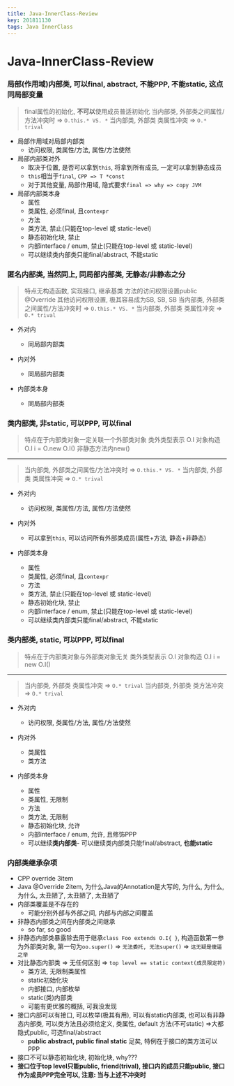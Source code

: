```yaml
---
title: Java-InnerClass-Review
key: 201811130
tags: Java InnerClass
---
```


# Java-InnerClass-Review

### 局部(作用域)内部类, 可以final, abstract, 不能PPP, 不能static, 这点同局部变量
> final属性的初始化, **不可以**使用成员普适初始化
> 当内部类, 外部类之间属性/方法冲突时 => `O.this.* VS. *`
> 当内部类, 外部类 类属性冲突 => `O.* trival`
> 

- 局部作用域对局部内部类
   - 访问权限, 类属性/方法, 属性/方法使然
- 局部内部类对外
   - 取决于位置, 是否可以拿到`this`,  将拿到所有成员,  一定可以拿到静态成员
   - `this`相当于`final`, `CPP => T *const`
   - 对于其他变量, 局部作用域, 隐式要求`final => why => copy JVM`
- 局部内部类本身
   - 属性
   - 类属性, 必须final, 且`contexpr`
   - 方法
   - 类方法, 禁止(只能在top-level 或 static-level)
   - 静态初始化块, 禁止
   - 内部interface / enum, 禁止(只能在top-level 或 static-level)
   - 可以继续类内部类只能final/abstract, 不能static

<!--more-->

### 匿名内部类, 当然同上, 同局部内部类, 无静态/非静态之分
> 特点无构造函数, 实现接口, 继承基类
> 方法的访问权限设置public @Override
> 其他访问权限设置, 极其容易成为SB, SB, SB
> 当内部类, 外部类之间属性/方法冲突时 => `O.this.* VS. *`
> 当内部类, 外部类 类属性冲突 => `O.* trival`
>

- 外对内
   - 同局部内部类

- 内对外
   - 同局部内部类

- 内部类本身
   - 同局部内部类

### 类内部类, 非static, 可以PPP, 可以final
> 特点在于内部类对象一定关联一个外部类对象
> 类外类型表示 O.I
> 对象构造 O.I i = O.new O.I()
> 非静态方法内new()
> 

---
> 当内部类, 外部类之间属性/方法冲突时 => `O.this.* VS. *`
> 当内部类, 外部类 类属性冲突 => `O.* trival`
> 

- 外对内
   - 访问权限, 类属性/方法, 属性/方法使然

- 内对外
   - 可以拿到`this`, 可以访问所有外部类成员(属性+方法, 静态+非静态)

- 内部类本身
   - 属性
   - 类属性, 必须final, 且`contexpr`
   - 方法
   - 类方法, 禁止(只能在top-level 或 static-level)
   - 静态初始化块, 禁止
   - 内部interface / enum, 禁止(只能在top-level 或 static-level)
   - 可以继续类内部类只能final/abstract, 不能static


### 类内部类, static, 可以PPP, 可以final
> 特点在于内部类对象与外部类对象无关
> 类外类型表示 O.I
> 对象构造 O.I i = new O.I()

---
> 当内部类, 外部类 类属性冲突 => `O.* trival`
> 当内部类, 外部类 类方法冲突 => `O.* trival`
> 

- 外对内
   - 访问权限, 类属性/方法, 属性/方法使然

- 内对外
   - 类属性
   - 类方法

- 内部类本身
   - 属性
   - 类属性,  无限制
   - 方法
   - 类方法,  无限制
   - 静态初始化块, 允许
   - 内部interface / enum, 允许, 且修饰PPP
   - 可以继续**类内部类**- 可以继续类内部类只能final/abstract, **也能static**



### 内部类继承杂项
- CPP override 3item
- Java @Override 2item, 为什么Java的Annotation是大写的, 为什么, 为什么, 为什么, 太丑陋了, 太丑陋了, 太丑陋了
- 内部类覆盖是不存在的
   - 可能分别外部与外部之间, 内部与内部之间覆盖
- 非静态内部类之间在内部类之间继承
   - so far, so good
- 非静态内部类暴露除去用于继承`class Foo extends O.I{ }`, 构造函数第一参为外部类对象, 第一句为`oo.super()` => `无法委托, 无法super()` => `这无疑是傻逼之举`
- 对比静态内部类 => 无任何区别 => `top level == static context(成员限定符)`
   - 类方法, 无限制类属性
   - static初始化块
   - 内部接口, 内部枚举
   - static(类)内部类
   - 可能有更优雅的概括, 可我没发现
- 接口内部可以有接口, 可以枚举(极其有用), 可以有static内部类, 也可以有非静态内部类,  可以类方法且必须给定义, 类属性, default 方法(不可static) =>大都隐式public, 可选final/abstract
   - **public abstract, public final static** 足矣, 特例在于接口的类方法可以PPP
- 接口不可以静态初始化块, 初始化块, why???
- **接口位于top level只能public, friend(trival), 接口内的成员只能public, 接口作为成员PPP完全可以, 注意: 当与上述不冲突时**

